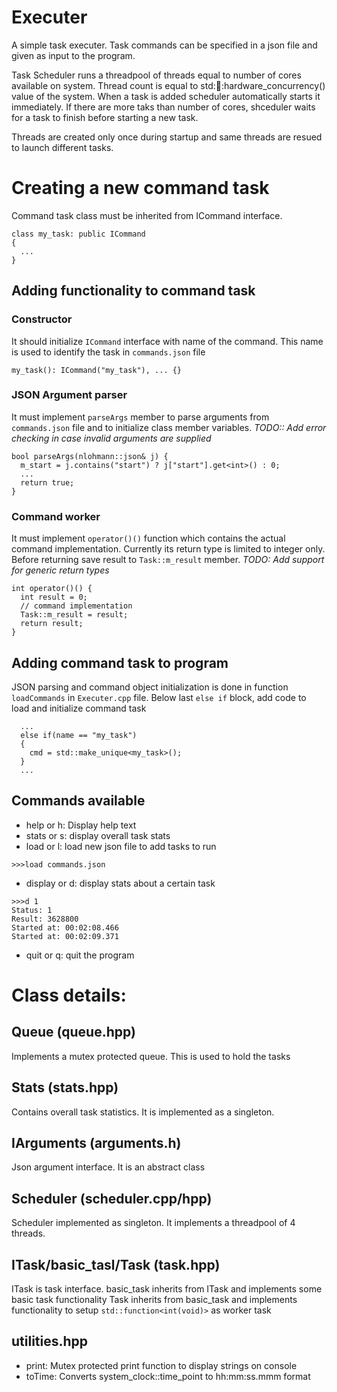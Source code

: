 # Executer
A simple task executer. Task commands can be specified in a json file and given as input to the program.

Task Scheduler runs a threadpool of threads equal to number of cores available on system. Thread count is equal to std::thread::hardware_concurrency() value of the system. When a task is added scheduler automatically starts it immediately. If there are more taks than number of cores, shceduler waits for a task to finish before starting a new task. 

Threads are created only once during startup and same threads are resued to launch different tasks.

# Creating a new command task
Command task class must be inherited from ICommand interface.
```
class my_task: public ICommand
{
  ...
}
```

## Adding functionality to command task

### Constructor
It should initialize `ICommand` interface with name of the command. This name is used to identify the task in `commands.json` file
```
my_task(): ICommand("my_task"), ... {}
```

### JSON Argument parser
It must implement `parseArgs` member to parse arguments from `commands.json` file and to initialize class member variables.
*TODO:: Add error checking in case invalid arguments are supplied*
```
bool parseArgs(nlohmann::json& j) {
  m_start = j.contains("start") ? j["start"].get<int>() : 0;
  ...
  return true;
}
```
### Command worker
It must implement `operator()()` function which contains the actual command implementation. Currently its return type is limited to integer only.
Before returning save result to `Task::m_result` member.
*TODO: Add support for generic return types*
```
int operator()() {
  int result = 0;
  // command implementation
  Task::m_result = result;
  return result;
}
```
## Adding command task to program
JSON parsing and command object initialization is done in function `loadCommands` in `Executer.cpp` file.
Below last `else if` block, add code to load and initialize command task
```
  ...
  else if(name == "my_task")
  {
    cmd = std::make_unique<my_task>();
  }
  ...
```

## Commands available
- help or h: Display help text
- stats or s: display overall task stats
- load or l: load new json file to add tasks to run
```
>>>load commands.json
```
- display or d: display stats about a certain task
```
>>>d 1
Status: 1
Result: 3628800
Started at: 00:02:08.466
Started at: 00:02:09.371
```
- quit or q: quit the program

# Class details:
## Queue (queue.hpp)
Implements a mutex protected queue. This is used to hold the tasks

## Stats (stats.hpp)
Contains overall task statistics. It is implemented as a singleton.

## IArguments (arguments.h)
Json argument interface. It is an abstract class

## Scheduler (scheduler.cpp/hpp)
Scheduler implemented as singleton. It implements a threadpool of 4 threads. 

## ITask/basic_tasl/Task (task.hpp)
ITask is task interface.
basic_task inherits from ITask and implements some basic task functionality
Task inherits from basic_task and implements functionality to setup `std::function<int(void)>` as worker task

## utilities.hpp
- print: Mutex protected print function to display strings on console
- toTime: Converts system_clock::time_point to hh:mm:ss.mmm format